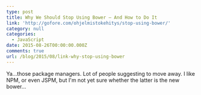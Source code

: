 ```yaml
---
type: post
title: Why We Should Stop Using Bower – And How to Do It
link: 'http://gofore.com/ohjelmistokehitys/stop-using-bower/'
category: null
categories:
  - JavaScript
date: 2015-08-26T00:00:00.000Z
comments: true
url: /blog/2015/08/link-why-stop-using-bower
---
```


Ya...those package managers. Lot of people suggesting to move away. I like NPM, or even JSPM, but I'm not yet sure whether the latter is the new bower...
